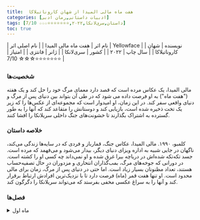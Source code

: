 ```yaml
---
title:  هفت ماه مالی المیدا از شهان کاروناتیلاکا
categories: [ادبیات داستانی,رمان ادبی]
tags: [داستان,سری‌لانکا,۲۰۲۲,⭐⭐⭐⭐⭐⭐⭐☆☆☆ 7/10]
toc: true
---
```


| نام اثر | هفت ماه مالی المیدا |
| نام اصلی اثر | Yellowface |
| نویسنده | شهان کاروناتیلاکا |
| سال چاپ | ۲۰۲۲  |
| کشور | سری‌لانکا  |
| ژانر | فانتزی   |
| امتیاز | ⭐⭐⭐⭐⭐⭐⭐☆☆☆ 7/10  |

### شخصیت‌ها

مالی المیدا، یک عکاس مرده است که قصد دارد معمای مرگ خود را حل کند و یک هفته ("هفت ماه") به او فرصت داده می شود که در طی آن بتواند بین دنیای پس از مرگ و دنیای واقعی سفر کند. در این زمان، او امیدوار است که مجموعه‌ای از عکس‌ها را که زیر یک تخت ذخیره شده است، بازیابی کند و دوستانش را متقاعد کند که آنها را به طور گسترده به اشتراک بگذارند تا خشونت‌های جنگ داخلی سریلانکا را افشا کنند.

### خلاصه داستان

کلمبو، ۱۹۹۰. مالی المیدا، عکاس جنگ، قمارباز و فردی که در سایه‌ها زندگی می‌کند، ناگهان در جایی شبیه به اداره ویزای دنیای دیگر، بیدار می‌شود و می‌فهمد که مرده است. جسد تکه‌تکه شده‌اش در دریاچه بیرا غرق شده و او نمی‌داند چه کسی او را کشته است. در دورانی که جوخه‌های مرگ، بمب‌گذاران انتحاری و مزدوران در حال تصفیه‌حساب هستند، تعداد مظنونان بسیار زیاد است. اما حتی در دنیای پس از مرگ، زمان برای مالی محدود است. او تنها هفت قمر (ماه) فرصت دارد تا با نزدیک‌ترین افرادش ارتباط برقرار کند و آنها را به سراغ عکسی مخفی بفرستد که می‌تواند سریلانکا را دگرگون کند.

### فصل‌ها


<details>
  <summary>ماه اول</summary>
پدر، آنها را ببخش، زیرا من هرگز نخواهم کرد.


</details>